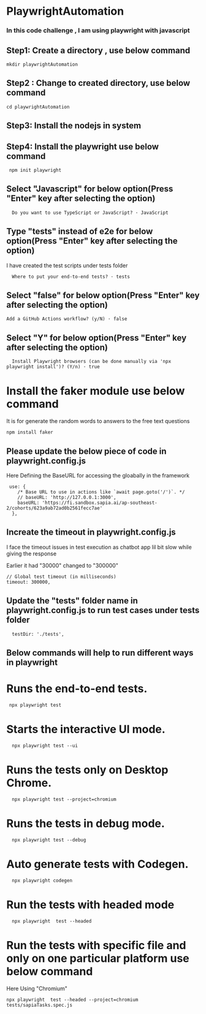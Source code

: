 # PlaywrightAutomation

### In this code challenge , I am using playwright with javascript
## Step1: Create a directory , use below command
 ```
 mkdir playwrightAutomation
 ```
 ## Step2 : Change to created directory, use below command

 ```
 cd playwrightAutomation
 ```
 ## Step3: Install the nodejs in system
 
 ## Step4: Install the playwright use below command
 ```
  npm init playwright
 ```
 ## Select "Javascript" for below option(Press "Enter" key after selecting the option)
  ```
    Do you want to use TypeScript or JavaScript? · JavaScript
  ```
 ## Type "tests" instead of e2e for below option(Press "Enter" key after selecting the option)
  I have created the test scripts under tests folder
```
  Where to put your end-to-end tests? · tests
```
## Select "false" for below option(Press "Enter" key after selecting the option)
```
Add a GitHub Actions workflow? (y/N) · false
```
## Select "Y" for below option(Press "Enter" key after selecting the option)
```
  Install Playwright browsers (can be done manually via 'npx playwright install')? (Y/n) · true
```
# Install the faker module use below command
It is for generate the random words  to answers to the free text questions
```
npm install faker
```

## Please update the below piece of code in playwright.config.js
Here Defining the BaseURL for accessing the gloabally in the framework
```
 use: {
    /* Base URL to use in actions like `await page.goto('/')`. */
    // baseURL: 'http://127.0.0.1:3000',
    baseURL: 'https://fi.sandbox.sapia.ai/ap-southeast-2/cohorts/623a9ab72ad0b2561fecc7ae'
  },

```

## Increate the timeout in  playwright.config.js
I face the timeout issues  in test execution as chatbot app lil bit slow while giving the response

Earlier it had "30000" changed to "300000"
```
// Global test timeout (in milliseconds)
timeout: 300000,
```
## Update the "tests" folder name in playwright.config.js to run test cases under tests folder
```
  testDir: './tests',
```
 ## Below commands will help to run different ways in playwright
 #  Runs the end-to-end tests. 
 ```
  npx playwright test
 ```
#  Starts the interactive UI mode.
```
  npx playwright test --ui
```
# Runs the tests only on Desktop Chrome. 
```
  npx playwright test --project=chromium
```   
# Runs the tests in debug mode.
```
  npx playwright test --debug
```
# Auto generate tests with Codegen.
  ```
    npx playwright codegen
  ```
# Run the tests with headed mode
```
  npx playwright  test --headed
```
# Run the tests with specific file and only on one particular platform use below command
Here Using "Chromium"
```
npx playwright  test --headed --project=chromium tests/sapiaTasks.spec.js
```





